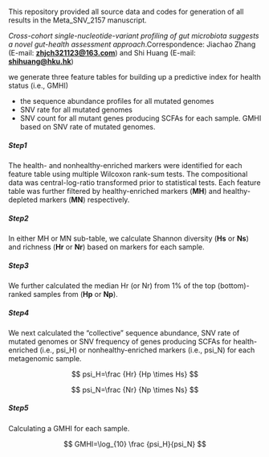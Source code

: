 This repository provided all source data and codes for generation of all results in the Meta_SNV_2157 manuscript.

*Cross-cohort single-nucleotide-variant profiling of gut microbiota suggests a novel gut-health assessment approach*.Correspondence: Jiachao Zhang (E-mail: **zhjch321123@163.com**) and Shi Huang (E-mail: **shihuang@hku.hk**)

we generate three feature tables for building up a predictive index for health status (i.e., GMHI)
* the sequence abundance profiles for all mutated genomes
* SNV rate for all mutated genomes 
* SNV count for all mutant genes producing SCFAs for each sample. GMHI based on SNV rate of mutated genomes.

##### Step1
The health- and nonhealthy-enriched markers were identified for each feature table using multiple Wilcoxon rank-sum tests. The compositional data was central-log-ratio transformed prior to statistical tests. Each feature table was further filtered by healthy-enriched markers (**MH**) and healthy-depleted markers (**MN**) respectively.
##### Step2
In either MH or MN sub-table, we calculate Shannon diversity (**Hs** or **Ns**) and richness (**Hr** or **Nr**) based on markers for each sample.
##### Step3
We further calculated the median Hr (or Nr) from 1% of the top (bottom)-ranked samples from (**Hp** or **Np**).
##### Step4
We next calculated the “collective” sequence abundance, SNV rate of mutated genomes or SNV frequency of genes producing SCFAs for health-enriched (i.e., psi_H) or nonhealthy-enriched markers (i.e., psi_N) for each metagenomic sample. 


$$ psi_H=\frac {Hr} {Hp \times Hs}  $$


$$ psi_N=\frac {Nr} {Np \times Ns} $$


##### Step5
Calculating a GMHI for each sample. 

$$ GMHI=\log_{10}  \frac {psi_H}{psi_N} $$


